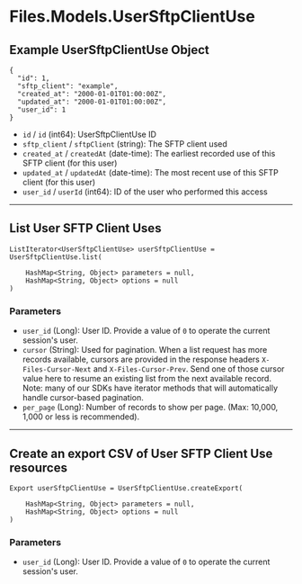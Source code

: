 # Files.Models.UserSftpClientUse

## Example UserSftpClientUse Object

```
{
  "id": 1,
  "sftp_client": "example",
  "created_at": "2000-01-01T01:00:00Z",
  "updated_at": "2000-01-01T01:00:00Z",
  "user_id": 1
}
```

* `id` / `id`  (int64): UserSftpClientUse ID
* `sftp_client` / `sftpClient`  (string): The SFTP client used
* `created_at` / `createdAt`  (date-time): The earliest recorded use of this SFTP client (for this user)
* `updated_at` / `updatedAt`  (date-time): The most recent use of this SFTP client (for this user)
* `user_id` / `userId`  (int64): ID of the user who performed this access


---

## List User SFTP Client Uses

```
ListIterator<UserSftpClientUse> userSftpClientUse = UserSftpClientUse.list(
    
    HashMap<String, Object> parameters = null,
    HashMap<String, Object> options = null
)
```

### Parameters

* `user_id` (Long): User ID.  Provide a value of `0` to operate the current session's user.
* `cursor` (String): Used for pagination.  When a list request has more records available, cursors are provided in the response headers `X-Files-Cursor-Next` and `X-Files-Cursor-Prev`.  Send one of those cursor value here to resume an existing list from the next available record.  Note: many of our SDKs have iterator methods that will automatically handle cursor-based pagination.
* `per_page` (Long): Number of records to show per page.  (Max: 10,000, 1,000 or less is recommended).


---

## Create an export CSV of User SFTP Client Use resources

```
Export userSftpClientUse = UserSftpClientUse.createExport(
    
    HashMap<String, Object> parameters = null,
    HashMap<String, Object> options = null
)
```

### Parameters

* `user_id` (Long): User ID.  Provide a value of `0` to operate the current session's user.
